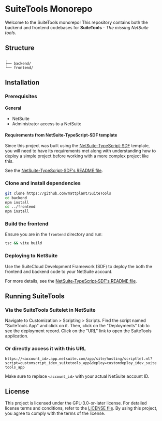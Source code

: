 # SuiteTools Monorepo

Welcome to the SuiteTools monorepo! This repository contains both the backend and frontend codebases for **SuiteTools** - *The missing NetSuite tools*.

## Structure

```
.
├── backend/
└── frontend/
```

## Installation

### Prerequisites

#### General

- NetSuite
- Administrator access to a NetSuite

#### Requirements from NetSuite-TypeScript-SDF template

Since this project was built using the [NetSuite-TypeScript-SDF](https://github.com/mattplant/NetSuite-TypeScript-SDF) template, you will need to have its requirements met along with understanding how to deploy a simple project before working with a more complex project like this.

See the [NetSuite-TypeScript-SDF's README file](https://github.com/mattplant/NetSuite-TypeScript-SDF/blob/main/README.md).

### Clone and install dependencies

```bash
git clone https://github.com/mattplant/SuiteTools
cd backend
npm install
cd ../frontend
npm install
```

### Build the frontend

Ensure you are in the `frontend` directory and run:

```bash
tsc && vite build
```

### Deploying to NetSuite

Use the SuiteCloud Development Framework (SDF) to deploy the both the frontend and backend code to your NetSuite account.

For more details, see the [NetSuite-TypeScript-SDF's README file](https://github.com/mattplant/NetSuite-TypeScript-SDF/blob/main/README.md).

## Running SuiteTools

### Via the SuiteTools Suitelet in NetSuite

Navigate to Customization > Scripting > Scripts. Find the script named "SuiteTools App" and click on it. Then, click on the "Deployments" tab to see the deployment record. Click on the "URL" link to open the SuiteTools application.

### Or directly access it with this URL

`https://<account_id>.app.netsuite.com/app/site/hosting/scriptlet.nl?script=customscript_idev_suitetools_app&deploy=customdeploy_idev_suitetools_app`

Make sure to replace `<account_id>` with your actual NetSuite account ID.

## License

This project is licensed under the GPL-3.0-or-later license. For detailed license terms and conditions, refer to the [LICENSE file](LICENSE). By using this project, you agree to comply with the terms of the license.
